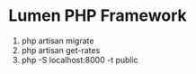 # Lumen PHP Framework

1) php artisan migrate
2) php artisan get-rates
3) php -S localhost:8000 -t public
